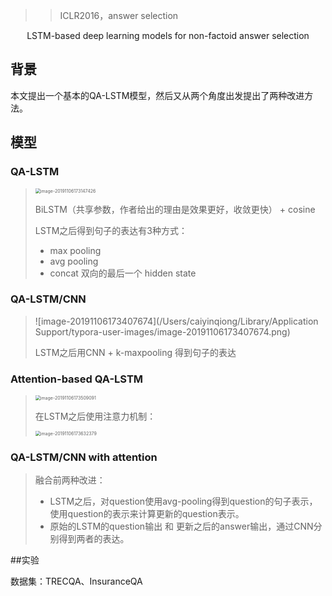 >>ICLR2016，answer selection


<center>LSTM-based deep learning models for non-factoid answer selection</center>

## 背景

本文提出一个基本的QA-LSTM模型，然后又从两个角度出发提出了两种改进方法。



## 模型

### QA-LSTM

> <img src="/Users/caiyinqiong/Library/Application Support/typora-user-images/image-20191106173147426.png" alt="image-20191106173147426" style="zoom:50%;" />
>
> BiLSTM（共享参数，作者给出的理由是效果更好，收敛更快） + cosine
>
> LSTM之后得到句子的表达有3种方式：
>
> - max pooling
> - avg pooling
> - concat 双向的最后一个 hidden state

### QA-LSTM/CNN

> ![image-20191106173407674](/Users/caiyinqiong/Library/Application Support/typora-user-images/image-20191106173407674.png)
>
> LSTM之后用CNN + k-maxpooling 得到句子的表达

### Attention-based QA-LSTM

> <img src="/Users/caiyinqiong/Library/Application Support/typora-user-images/image-20191106173509091.png" alt="image-20191106173509091" style="zoom:50%;" />
>
> 在LSTM之后使用注意力机制：
>
> <img src="/Users/caiyinqiong/Library/Application Support/typora-user-images/image-20191106173632379.png" alt="image-20191106173632379" style="zoom:50%;" />
>
>  

### QA-LSTM/CNN with attention

> 融合前两种改进：
>
> - LSTM之后，对question使用avg-pooling得到question的句子表示，使用question的表示来计算更新的question表示。
> - 原始的LSTM的question输出 和 更新之后的answer输出，通过CNN分别得到两者的表达。



##实验

数据集：TRECQA、InsuranceQA